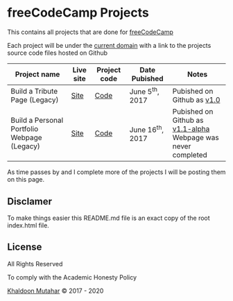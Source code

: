 <h1 id="fcc-projects">freeCodeCamp Projects</h1>
<p>This contains all projects that are done for <a href="https://www.freecodecamp.org" target="_blank" rel="noopener nofollow noreferrer">freeCodeCamp</a></p>
<p>Each project will be under the <a href="https://fcc.mutahar.me/" target="_blank" rel="noopener">current domain</a> with a link to the projects source code files hosted on Github</p>
<table>
    <thead>
        <tr>
            <th>Project name</th>
            <th class="tdsite">Live site</th>
            <th class="tdcode">Project code</th>
            <th>Date Pubished</th>
            <th>Notes</th>
        </tr>
    </thead>
    <tbody>
        <tr>
            <td id="tribute-page-legacy">Build a Tribute Page (Legacy)</td>
            <td class="tdsite"><a href="https://fcc.mutahar.me/legacy/tribute-page/" target="_blank" rel="noopener">Site</a></td>
            <td class="tdcode"><a href="https://github.com/kmutahar/fcc-projects/tree/master/legacy/tribute-page" target="_blank" rel="noopener nofollow noreferrer">Code</a></td>
            <td>June 5<sup>th</sup>, 2017</td>
            <td>Pubished on Github as <a href="https://github.com/kmutahar/fcc-projects/releases/tag/v1.0" target="_blank" rel="noopener nofollow noreferrer">v1.0</a>
            </td>
        </tr>
        <tr>
            <td id="personal-portfolio-legacy">Build a Personal Portfolio Webpage (Legacy)</td>
            <td class="tdsite"><a href="https://fcc.mutahar.me/legacy/personal-portfolio/" target="_blank" rel="noopener">Site</a></td>
            <td class="tdcode"><a href="https://github.com/kmutahar/fcc-projects/tree/master/legacy/personal-portfolio" target="_blank" rel="noopener nofollow noreferrer">Code</a></td>
            <td>June 16<sup>th</sup>, 2017</td>
            <td>Pubished on Github as <a href="https://github.com/kmutahar/fcc-projects/releases/tag/v1.1-alpha" target="_blank" rel="noopener nofollow noreferrer">v1.1-alpha</a>
                <br> Webpage was never completed</td>
        </tr>
    </tbody>
</table>

<p>As time passes by and I complete more of the projects I will be posting them on this page.</p>

## Disclamer
To make things easier this README.md file is an exact copy of the root index.html file.
<br>
## License
All Rights Reserved

To comply with the Academic Honesty Policy
<footer>
    <section class="copyright"><a href="https://www.mutahar.me/" target="_blank" rel="noopener">Khaldoon Mutahar</a> &copy; 2017 - 2020</section>
</footer>
